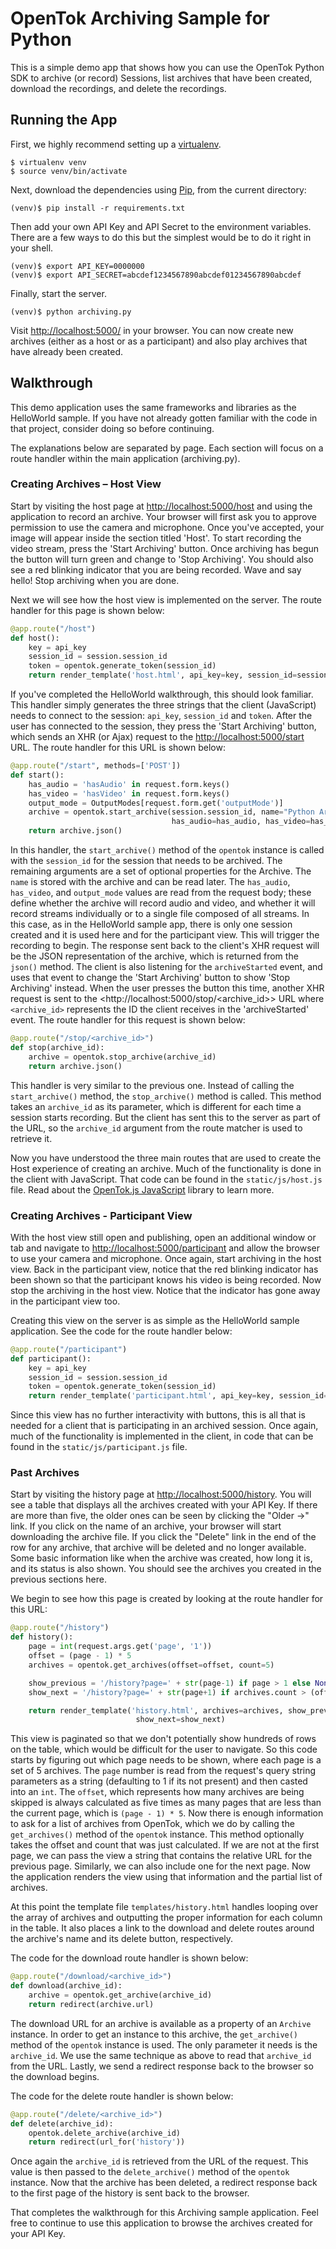 # OpenTok Archiving Sample for Python

This is a simple demo app that shows how you can use the OpenTok Python SDK to archive (or record)
Sessions, list archives that have been created, download the recordings, and delete the recordings.

## Running the App

First, we highly recommend setting up a [virtualenv](http://www.virtualenv.org/en/latest/).

```
$ virtualenv venv
$ source venv/bin/activate
```

Next, download the dependencies using [Pip](http://www.pip-installer.org/en/latest/), from the
current directory:

```
(venv)$ pip install -r requirements.txt
```

Then add your own API Key and API Secret to the environment variables. There are a few ways to do
this but the simplest would be to do it right in your shell.

```
(venv)$ export API_KEY=0000000
(venv)$ export API_SECRET=abcdef1234567890abcdef01234567890abcdef
```

Finally, start the server.

```
(venv)$ python archiving.py
```

Visit <http://localhost:5000/> in your browser. You can now create new archives (either as a host or
as a participant) and also play archives that have already been created.

## Walkthrough

This demo application uses the same frameworks and libraries as the HelloWorld sample. If you have
not already gotten familiar with the code in that project, consider doing so before continuing.

The explanations below are separated by page. Each section will focus on a route handler within the
main application (archiving.py).

### Creating Archives – Host View

Start by visiting the host page at <http://localhost:5000/host> and using the application to record
an archive. Your browser will first ask you to approve permission to use the camera and microphone.
Once you've accepted, your image will appear inside the section titled 'Host'. To start recording
the video stream, press the 'Start Archiving' button. Once archiving has begun the button will turn
green and change to 'Stop Archiving'. You should also see a red blinking indicator that you are
being recorded. Wave and say hello! Stop archiving when you are done.

Next we will see how the host view is implemented on the server. The route handler for this page is
shown below:

```python
@app.route("/host")
def host():
    key = api_key
    session_id = session.session_id
    token = opentok.generate_token(session_id)
    return render_template('host.html', api_key=key, session_id=session_id, token=token)
```

If you've completed the HelloWorld walkthrough, this should look familiar. This handler simply
generates the three strings that the client (JavaScript) needs to connect to the session: `api_key`,
`session_id` and `token`. After the user has connected to the session, they press the
'Start Archiving' button, which sends an XHR (or Ajax) request to the <http://localhost:5000/start>
URL. The route handler for this URL is shown below:

```python
@app.route("/start", methods=['POST'])
def start():
    has_audio = 'hasAudio' in request.form.keys()
    has_video = 'hasVideo' in request.form.keys()
    output_mode = OutputModes[request.form.get('outputMode')]
    archive = opentok.start_archive(session.session_id, name="Python Archiving Sample App",
                                    has_audio=has_audio, has_video=has_video, output_mode=output_mode)
    return archive.json()
```

In this handler, the `start_archive()` method of the `opentok` instance is called with the
`session_id` for the session that needs to be archived. The remaining arguments are a set of
optional properties for the Archive. The `name` is stored with the archive and can be read later.
The `has_audio`, `has_video`, and `output_mode` values are read from the request body; these define
whether the archive will record audio and video, and whether it will record streams individually or
to a single file composed of all streams. In this case, as in the HelloWorld sample app, there is
only one session created and it is used here and for the participant view. This will trigger the
recording to begin. The response sent back to the client's XHR request will be the JSON
representation of the archive, which is returned from the `json()` method. The client is also
listening for the `archiveStarted` event, and uses that event to change the 'Start Archiving' button
to show 'Stop Archiving' instead. When the user presses the button this time, another XHR request
is sent to the <http://localhost:5000/stop/<archive_id>> URL where `<archive_id>` represents the ID the
client receives in the 'archiveStarted' event. The route handler for this request is shown below:

```python
@app.route("/stop/<archive_id>")
def stop(archive_id):
    archive = opentok.stop_archive(archive_id)
    return archive.json()
```

This handler is very similar to the previous one. Instead of calling the `start_archive()` method,
the `stop_archive()` method is called. This method takes an `archive_id` as its parameter, which
is different for each time a session starts recording. But the client has sent this to the server
as part of the URL, so the `archive_id` argument from the route matcher is used to retrieve it.

Now you have understood the three main routes that are used to create the Host experience of
creating an archive. Much of the functionality is done in the client with JavaScript. That code can
be found in the `static/js/host.js` file. Read about the
[OpenTok.js JavaScript](http://tokbox.com/opentok/libraries/client/js/) library to learn more.

### Creating Archives - Participant View

With the host view still open and publishing, open an additional window or tab and navigate to
<http://localhost:5000/participant> and allow the browser to use your camera and microphone. Once
again, start archiving in the host view. Back in the participant view, notice that the red blinking
indicator has been shown so that the participant knows his video is being recorded. Now stop the
archiving in the host view. Notice that the indicator has gone away in the participant view too.

Creating this view on the server is as simple as the HelloWorld sample application. See the code
for the route handler below:

```python
@app.route("/participant")
def participant():
    key = api_key
    session_id = session.session_id
    token = opentok.generate_token(session_id)
    return render_template('participant.html', api_key=key, session_id=session_id, token=token)
```

Since this view has no further interactivity with buttons, this is all that is needed for a client
that is participating in an archived session. Once again, much of the functionality is implemented
in the client, in code that can be found in the `static/js/participant.js` file.

### Past Archives

Start by visiting the history page at <http://localhost:5000/history>. You will see a table that
displays all the archives created with your API Key. If there are more than five, the older ones
can be seen by clicking the "Older →" link. If you click on the name of an archive, your browser
will start downloading the archive file. If you click the "Delete" link in the end of the row
for any archive, that archive will be deleted and no longer available. Some basic information like
when the archive was created, how long it is, and its status is also shown. You should see the
archives you created in the previous sections here.

We begin to see how this page is created by looking at the route handler for this URL:

```python
@app.route("/history")
def history():
    page = int(request.args.get('page', '1'))
    offset = (page - 1) * 5
    archives = opentok.get_archives(offset=offset, count=5)

    show_previous = '/history?page=' + str(page-1) if page > 1 else None
    show_next = '/history?page=' + str(page+1) if archives.count > (offset + 5) else None

    return render_template('history.html', archives=archives, show_previous=show_previous,
                            show_next=show_next)
```

This view is paginated so that we don't potentially show hundreds of rows on the table, which would
be difficult for the user to navigate. So this code starts by figuring out which page needs to be
shown, where each page is a set of 5 archives. The `page` number is read from the request's query
string parameters as a string (defaulting to 1 if its not present) and then casted into an `int`.
The `offset`, which represents how many archives are being skipped is always calculated as five
times as many pages that are less than the current page, which is `(page - 1) * 5`. Now there is
enough information to ask for a list of archives from OpenTok, which we do by calling the
`get_archives()` method of the `opentok` instance. This method optionally takes the offset and count
that was just calculated. If we are not at the first page, we can pass the view a string that
contains the relative URL for the previous page. Similarly, we can also include one for the next
page. Now the application renders the view using that information and the partial list of archives.

At this point the template file `templates/history.html` handles
looping over the array of archives and outputting the proper information for each column in the
table. It also places a link to the download and delete routes around the archive's name and
its delete button, respectively.

The code for the download route handler is shown below:

```python
@app.route("/download/<archive_id>")
def download(archive_id):
    archive = opentok.get_archive(archive_id)
    return redirect(archive.url)
```

The download URL for an archive is available as a property of an `Archive` instance. In order to get
an instance to this archive, the `get_archive()` method of the `opentok` instance is used. The only
parameter it needs is the `archive_id`. We use the same technique as above to read that `archive_id`
from the URL. Lastly, we send a redirect response back to the browser so the download begins.

The code for the delete route handler is shown below:

```python
@app.route("/delete/<archive_id>")
def delete(archive_id):
    opentok.delete_archive(archive_id)
    return redirect(url_for('history'))
```

Once again the `archive_id` is retrieved from the URL of the request. This value is then passed to the
`delete_archive()` method of the `opentok` instance. Now that the archive has been deleted, a
redirect response back to the first page of the history is sent back to the browser.

That completes the walkthrough for this Archiving sample application. Feel free to continue to use
this application to browse the archives created for your API Key.
